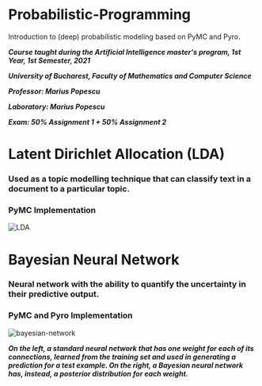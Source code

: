 # Probabilistic-Programming
Introduction to (deep) probabilistic modeling based on PyMC and Pyro.

***Course taught during the Artificial Intelligence master's program, 1st Year, 1st Semester, 2021***

***University of Bucharest, Faculty of Mathematics and Computer Science***

***Professor: Marius Popescu***

***Laboratory: Marius Popescu***

***Exam: 50% Assignment 1 + 50% Assignment 2***  

# Latent Dirichlet Allocation (LDA)
### Used as a topic modelling technique that can classify text in a document to a particular topic.
### PyMC Implementation

![LDA](https://user-images.githubusercontent.com/37110622/229168888-b1d9405b-4aae-4f23-9a24-6209dcbd6079.png)

# Bayesian Neural Network
### Neural network with the ability to quantify the uncertainty in their predictive output.
### PyMC and Pyro Implementation

![bayesian-network](https://user-images.githubusercontent.com/37110622/229172121-9ba7f53f-3726-4a20-b425-73f19f5eaa77.jpg)

***On the left, a standard neural network that has one weight for each of its connections, learned from the training set and used in generating a prediction for a test example.  On the right, a Bayesian neural network has, instead, a posterior distribution for each weight.***
